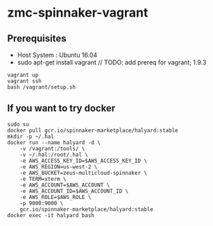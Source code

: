 # zmc-spinnaker-vagrant

## Prerequisites
* Host System : Ubuntu 16.04
* sudo apt-get install vagrant // TODO: add prereq for vagrant; 1.9.3


```
vagrant up
vagrant ssh 
bash /vagrant/setup.sh
```

## If you want to try docker 
```
sudo su
docker pull gcr.io/spinnaker-marketplace/halyard:stable
mkdir -p ~/.hal
docker run --name halyard -d \
    -v /vagrant:/tools/ \
    -v ~/.hal:/root/.hal \
    -e AWS_ACCESS_KEY_ID=$AWS_ACCESS_KEY_ID \
    -e AWS_REGION=us-west-2 \
    -e AWS_BUCKET=zeus-multicloud-spinnaker \
    -e TERM=xterm \
    -e AWS_ACCOUNT=$AWS_ACCOUNT \
    -e AWS_ACCOUNT_ID=$AWS_ACCOUNT_ID \
    -e AWS_ROLE=$AWS_ROLE \
    -p 9000:9000 \
    gcr.io/spinnaker-marketplace/halyard:stable
docker exec -it halyard bash
```
